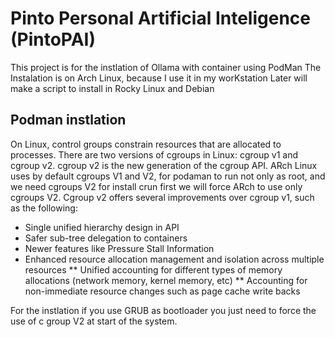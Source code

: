 # Pinto Personal Artificial Inteligence (PintoPAI)
This project is for the instlation of Ollama with container using PodMan
The Instalation is on Arch Linux, because I use it in my worKstation
Later will make a script to install in Rocky Linux and Debian

## Podman instlation


On Linux, control groups constrain resources that are allocated to processes.
There are two versions of cgroups in Linux: cgroup v1 and cgroup v2. cgroup v2 is the new generation of the cgroup API.
ARch Linux uses by default cgroups V1 and V2, for podaman to run not only as root, and we need cgroups V2 for install crun first we will force ARch to use only cgroups V2.
Cgroup v2 offers several improvements over cgroup v1, such as the following:

* Single unified hierarchy design in API
* Safer sub-tree delegation to containers
* Newer features like Pressure Stall Information
* Enhanced resource allocation management and isolation across multiple resources
** Unified accounting for different types of memory allocations (network memory, kernel memory, etc)
** Accounting for non-immediate resource changes such as page cache write backs

For the instlation if you use GRUB as bootloader you just need to force the use of c group V2 at start of the system.
